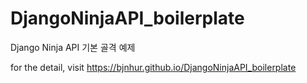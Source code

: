 # DjangoNinjaAPI_boilerplate
Django Ninja API 기본 골격 예제

for the detail, 
visit <https://bjnhur.github.io/DjangoNinjaAPI_boilerplate>
